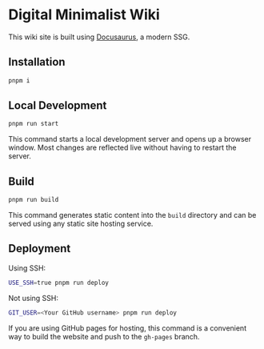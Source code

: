 # Digital Minimalist Wiki

This wiki site is built using [Docusaurus](https://docusaurus.io/), a modern SSG.

## Installation

```bash
pnpm i
```

## Local Development

```bash
pnpm run start
```
This command starts a local development server and opens up a browser window. Most changes are reflected live without having to restart the server.

## Build

```bash
pnpm run build
```
This command generates static content into the `build` directory and can be served using any static site hosting service.

## Deployment

Using SSH:
```bash
USE_SSH=true pnpm run deploy
```

Not using SSH:
```bash
GIT_USER=<Your GitHub username> pnpm run deploy
```
If you are using GitHub pages for hosting, this command is a convenient way to build the website and push to the `gh-pages` branch.
